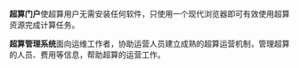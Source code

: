 **超算门户**使超算用户无需安装任何软件，只使用一个现代浏览器即可有效使用超算资源完成计算任务。

**超算管理系统**面向运维工作者，协助运营人员建立成熟的超算运营机制，管理超算的人员、费用等信息，帮助超算的运营工作。


